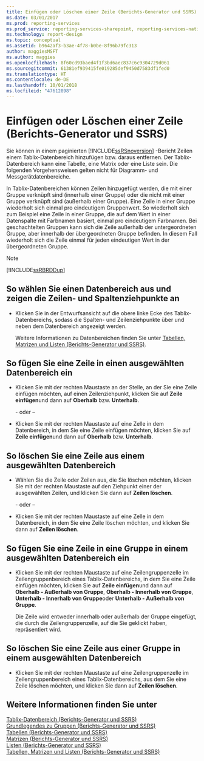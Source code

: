 ```yaml
---
title: Einfügen oder Löschen einer Zeile (Berichts-Generator und SSRS) | Microsoft-Dokumentation
ms.date: 03/01/2017
ms.prod: reporting-services
ms.prod_service: reporting-services-sharepoint, reporting-services-native
ms.technology: report-design
ms.topic: conceptual
ms.assetid: b9642af3-b3ae-4f78-b0be-8f96b79fc313
author: maggiesMSFT
ms.author: maggies
ms.openlocfilehash: 8f60cd93baed4f1f3bd6aec837c6c9304729d061
ms.sourcegitcommit: 61381ef939415fe019285def9450d7583df1fed0
ms.translationtype: HT
ms.contentlocale: de-DE
ms.lasthandoff: 10/01/2018
ms.locfileid: "47612898"
---
```

# <a name="insert-or-delete-a-row-report-builder-and-ssrs"></a>Einfügen oder Löschen einer Zeile (Berichts-Generator und SSRS)
Sie können in einem paginierten [!INCLUDE[ssRSnoversion](../../includes/ssrsnoversion-md.md)] -Bericht Zeilen einem Tablix-Datenbereich hinzufügen bzw. daraus entfernen. Der Tablix-Datenbereich kann eine Tabelle, eine Matrix oder eine Liste sein. Die folgenden Vorgehensweisen gelten nicht für Diagramm- und Messgerätdatenbereiche.  
  
 In Tablix-Datenbereichen können Zeilen hinzugefügt werden, die mit einer Gruppe verknüpft sind (innerhalb einer Gruppe) oder die nicht mit einer Gruppe verknüpft sind (außerhalb einer Gruppe). Eine Zeile in einer Gruppe wiederholt sich einmal pro eindeutigem Gruppenwert. So wiederholt sich zum Beispiel eine Zeile in einer Gruppe, die auf dem Wert in einer Datenspalte mit Farbnamen basiert, einmal pro eindeutigem Farbnamen. Bei geschachtelten Gruppen kann sich die Zeile außerhalb der untergeordneten Gruppe, aber innerhalb der übergeordneten Gruppe befinden. In diesem Fall wiederholt sich die Zeile einmal für jeden eindeutigen Wert in der übergeordneten Gruppe.  
  
> [!NOTE]  
>  [!INCLUDE[ssRBRDDup](../../includes/ssrbrddup-md.md)]  
  
## <a name="to-select-a-data-region-so-the-row-and-column-handles-appear"></a>So wählen Sie einen Datenbereich aus und zeigen die Zeilen- und Spaltenziehpunkte an  
  
-   Klicken Sie in der Entwurfsansicht auf die obere linke Ecke des Tablix-Datenbereichs, sodass die Spalten- und Zeilenziehpunkte über und neben dem Datenbereich angezeigt werden.  
  
     Weitere Informationen zu Datenbereichen finden Sie unter [Tabellen, Matrizen und Listen &#40;Berichts-Generator und SSRS&#41;](../../reporting-services/report-design/tables-matrices-and-lists-report-builder-and-ssrs.md).  
  
## <a name="to-insert-a-row-in-a-selected-data-region"></a>So fügen Sie eine Zeile in einen ausgewählten Datenbereich ein  
  
-   Klicken Sie mit der rechten Maustaste an der Stelle, an der Sie eine Zeile einfügen möchten, auf einen Zeilenziehpunkt, klicken Sie auf **Zeile einfügen**und dann auf **Oberhalb** bzw. **Unterhalb**.  
  
     \- oder –  
  
-   Klicken Sie mit der rechten Maustaste auf eine Zelle in dem Datenbereich, in dem Sie eine Zeile einfügen möchten, klicken Sie auf **Zeile einfügen**und dann auf **Oberhalb** bzw. **Unterhalb**.  
  
## <a name="to-delete-a-row-from-a-selected-data-region"></a>So löschen Sie eine Zeile aus einem ausgewählten Datenbereich  
  
-   Wählen Sie die Zeile oder Zeilen aus, die Sie löschen möchten, klicken Sie mit der rechten Maustaste auf den Ziehpunkt einer der ausgewählten Zeilen, und klicken Sie dann auf **Zeilen löschen**.  
  
     \- oder –  
  
-   Klicken Sie mit der rechten Maustaste auf eine Zelle in dem Datenbereich, in dem Sie eine Zeile löschen möchten, und klicken Sie dann auf **Zeilen löschen**.  
  
## <a name="to-insert-a-row-in-a-group-in-a-selected-data-region"></a>So fügen Sie eine Zeile in eine Gruppe in einem ausgewählten Datenbereich ein  
  
-   Klicken Sie mit der rechten Maustaste auf eine Zeilengruppenzelle im Zeilengruppenbereich eines Tablix-Datenbereichs, in dem Sie eine Zeile einfügen möchten, klicken Sie auf **Zeile einfügen**und dann auf **Oberhalb - Außerhalb von Gruppe**, **Oberhalb - Innerhalb von Gruppe**, **Unterhalb - Innerhalb von Gruppe**oder **Unterhalb - Außerhalb von Gruppe**.  
  
     Die Zeile wird entweder innerhalb oder außerhalb der Gruppe eingefügt, die durch die Zeilengruppenzelle, auf die Sie geklickt haben, repräsentiert wird.  
  
## <a name="to-delete-a-row-from-a-group-in-a-selected-data-region"></a>So löschen Sie eine Zeile aus einer Gruppe in einem ausgewählten Datenbereich  
  
-   Klicken Sie mit der rechten Maustaste auf eine Zeilengruppenzelle im Zeilengruppenbereich eines Tablix-Datenbereichs, aus dem Sie eine Zeile löschen möchten, und klicken Sie dann auf **Zeilen löschen**.  
  
## <a name="see-also"></a>Weitere Informationen finden Sie unter  
 [Tablix-Datenbereich &#40;Berichts-Generator und SSRS&#41;](../../reporting-services/report-design/tablix-data-region-report-builder-and-ssrs.md)   
 [Grundlegendes zu Gruppen &#40;Berichts-Generator und SSRS&#41;](../../reporting-services/report-design/understanding-groups-report-builder-and-ssrs.md)   
 [Tabellen (Berichts-Generator und SSRS)](../../reporting-services/report-design/tables-report-builder-and-ssrs.md)   
 [Matrizen (Berichts-Generator und SSRS)](../../reporting-services/report-design/create-a-matrix-report-builder-and-ssrs.md)   
 [Listen (Berichts-Generator und SSRS)](../../reporting-services/report-design/create-invoices-and-forms-with-lists-report-builder-and-ssrs.md)     
 [Tabellen, Matrizen und Listen &#40;Berichts-Generator und SSRS&#41;](../../reporting-services/report-design/tables-matrices-and-lists-report-builder-and-ssrs.md)  
  
  
